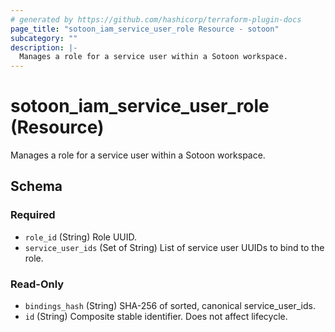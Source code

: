 ```yaml
---
# generated by https://github.com/hashicorp/terraform-plugin-docs
page_title: "sotoon_iam_service_user_role Resource - sotoon"
subcategory: ""
description: |-
  Manages a role for a service user within a Sotoon workspace.
---
```


# sotoon_iam_service_user_role (Resource)

Manages a role for a service user within a Sotoon workspace.



<!-- schema generated by tfplugindocs -->
## Schema

### Required

- `role_id` (String) Role UUID.
- `service_user_ids` (Set of String) List of service user UUIDs to bind to the role.

### Read-Only

- `bindings_hash` (String) SHA-256 of sorted, canonical service_user_ids.
- `id` (String) Composite stable identifier. Does not affect lifecycle.
